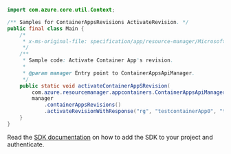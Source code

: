 ```java
import com.azure.core.util.Context;

/** Samples for ContainerAppsRevisions ActivateRevision. */
public final class Main {
    /*
     * x-ms-original-file: specification/app/resource-manager/Microsoft.App/stable/2022-03-01/examples/Revisions_Activate.json
     */
    /**
     * Sample code: Activate Container App's revision.
     *
     * @param manager Entry point to ContainerAppsApiManager.
     */
    public static void activateContainerAppSRevision(
        com.azure.resourcemanager.appcontainers.ContainerAppsApiManager manager) {
        manager
            .containerAppsRevisions()
            .activateRevisionWithResponse("rg", "testcontainerApp0", "testcontainerApp0-pjxhsye", Context.NONE);
    }
}
```

Read the [SDK documentation](https://github.com/Azure/azure-sdk-for-java/blob/azure-resourcemanager-appcontainers_1.0.0-beta.3/sdk/appcontainers/azure-resourcemanager-appcontainers/README.md) on how to add the SDK to your project and authenticate.
